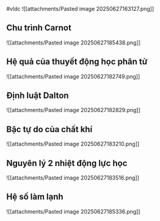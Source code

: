 #vldc
![[attachments/Pasted image 20250627163127.png]]

## Chu trình Carnot
![[attachments/Pasted image 20250627185438.png]]


## Hệ quả của thuyết động học phân tử
![[attachments/Pasted image 20250627182749.png]]

## Định luật Dalton
![[attachments/Pasted image 20250627182829.png]]

## Bậc tự do của chất khí
![[attachments/Pasted image 20250627183210.png]]


## Nguyên lý 2 nhiệt động lực học
![[attachments/Pasted image 20250627183516.png]]


## Hệ số làm lạnh
![[attachments/Pasted image 20250627185336.png]]
